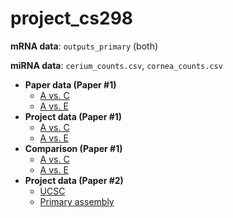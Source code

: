 # project_cs298

**mRNA data**: `outputs_primary` (both)

**miRNA data**: `cerium_counts.csv`, `cornea_counts.csv`

- **Paper data (Paper #1)**
  - [A vs. C](https://cyouh95.github.io/project_cs298/analysis_report_paper_A_vs_C.html)
  - [A vs. E](https://cyouh95.github.io/project_cs298/analysis_report_paper_A_vs_E.html)
- **Project data (Paper #1)**
  - [A vs. C](https://cyouh95.github.io/project_cs298/analysis_report_project_A_vs_C.html) 
  - [A vs. E](https://cyouh95.github.io/project_cs298/analysis_report_project_A_vs_E.html) 
- **Comparison (Paper #1)**
  - [A vs. C](https://cyouh95.github.io/project_cs298/comparison_report_A_vs_C_miRNA.html) 
  - [A vs. E](https://cyouh95.github.io/project_cs298/comparison_report_A_vs_E_miRNA.html)
- **Project data (Paper #2)**
  - [UCSC](https://cyouh95.github.io/project_cs298/analysis_report_project_diabetes_vs_control_UCSC.html) 
  - [Primary assembly](https://cyouh95.github.io/project_cs298/analysis_report_project_diabetes_vs_control.html) 
